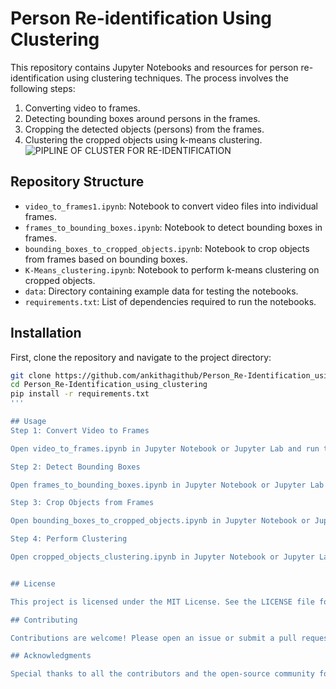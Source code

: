 # Person Re-identification Using Clustering

This repository contains Jupyter Notebooks and resources for person re-identification using clustering techniques. The process involves the following steps:
1. Converting video to frames.
2. Detecting bounding boxes around persons in the frames.
3. Cropping the detected objects (persons) from the frames.
4. Clustering the cropped objects using k-means clustering.
   <picture>
  <source media="(prefers-color-scheme: dark)" srcset="![image](https://github.com/ankithagithub/Person_Re-Identification_using_Clustering/assets/144572147/f014523b-e7ef-429f-be3d-5a7cc34a29e4)
">
  <img alt="PIPLINE OF CLUSTER FOR RE-IDENTIFICATION" src="![image](https://github.com/ankithagithub/Person_Re-Identification_using_Clustering/assets/144572147/be4b92d1-6e69-4e3b-87dd-d6ff7b926fe1)
">
</picture>


## Repository Structure
- `video_to_frames1.ipynb`: Notebook to convert video files into individual frames.
- `frames_to_bounding_boxes.ipynb`: Notebook to detect bounding boxes in frames.
- `bounding_boxes_to_cropped_objects.ipynb`: Notebook to crop objects from frames based on bounding boxes.
- `K-Means_clustering.ipynb`: Notebook to perform k-means clustering on cropped objects.
- `data`: Directory containing example data for testing the notebooks.
- `requirements.txt`: List of dependencies required to run the notebooks.

## Installation
First, clone the repository and navigate to the project directory:

```bash
git clone https://github.com/ankithagithub/Person_Re-Identification_using_clustering.git
cd Person_Re-Identification_using_clustering
pip install -r requirements.txt
'''

## Usage
Step 1: Convert Video to Frames

Open video_to_frames.ipynb in Jupyter Notebook or Jupyter Lab and run the cells to convert a video file into individual frames.

Step 2: Detect Bounding Boxes

Open frames_to_bounding_boxes.ipynb in Jupyter Notebook or Jupyter Lab and run the cells to detect bounding boxes in the frames.

Step 3: Crop Objects from Frames

Open bounding_boxes_to_cropped_objects.ipynb in Jupyter Notebook or Jupyter Lab and run the cells to crop objects from frames based on the detected bounding boxes.

Step 4: Perform Clustering

Open cropped_objects_clustering.ipynb in Jupyter Notebook or Jupyter Lab and run the cells to perform k-means clustering on the cropped objects.


## License

This project is licensed under the MIT License. See the LICENSE file for details.

## Contributing

Contributions are welcome! Please open an issue or submit a pull request if you have any suggestions or improvements.

## Acknowledgments

Special thanks to all the contributors and the open-source community for providing the tools and libraries used in this project.
